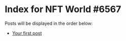 # Index for NFT World #6567
Posts will be displayed in the order below:

- [Your first post](./001-first.md)

